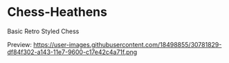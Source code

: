 # Chess-Heathens
Basic Retro Styled Chess

Preview: https://user-images.githubusercontent.com/18498855/30781829-df84f302-a143-11e7-9600-c17e42c4a71f.png
